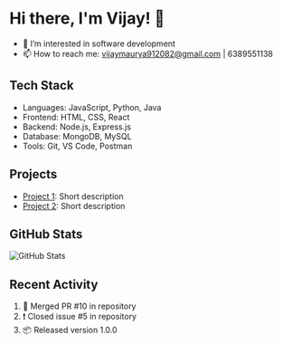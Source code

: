 # Hi there, I'm Vijay! 👋

- 👀 I’m interested in software development
- 📫 How to reach me: vijaymaurya912082@gmail.com | 6389551138

## Tech Stack
- Languages: JavaScript, Python, Java
- Frontend: HTML, CSS, React
- Backend: Node.js, Express.js
- Database: MongoDB, MySQL
- Tools: Git, VS Code, Postman

## Projects
- [Project 1](https://github.com/vijay-km/project1): Short description
- [Project 2](https://github.com/vijay-km/project2): Short description

## GitHub Stats
![GitHub Stats](https://github-readme-stats.vercel.app/api?username=vijay-km&show_icons=true&theme=radical)

## Recent Activity
<!--START_SECTION:activity-->
1. 🎉 Merged PR #10 in repository
2. ❗️ Closed issue #5 in repository
3. 📦 Released version 1.0.0
<!--END_SECTION:activity-->
